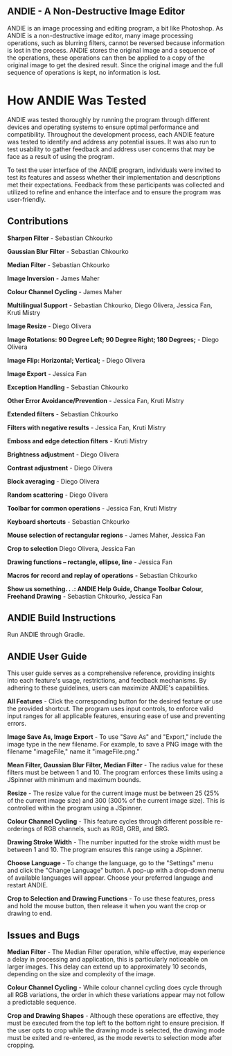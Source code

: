 ## ANDIE - A Non-Destructive Image Editor
ANDIE is an image processing and editing program, a bit like Photoshop. As ANDIE is a non-destructive image editor, many image processing operations, such as blurring filters, cannot be reversed because information is lost in the process. ANDIE stores the original image and a sequence of the operations, these operations can then be applied to a copy of the original image to get the desired result. Since the original image and the full sequence of operations is kept, no information is lost.

# How ANDIE Was Tested
ANDIE was tested thoroughly by running the program through different devices and operating systems to ensure optimal performance and compatibility. Throughout the development process, each ANDIE feature was tested to identify and address any potential issues. It was also run to test usability to gather feedback and address user concerns that may be face as a result of using the program.

To test the user interface of the ANDIE program, individuals were invited to test its features and assess whether their implementation and descriptions met their expectations. Feedback from these participants was collected and utilized to refine and enhance the interface and to ensure the program was user-friendly.

## Contributions
**Sharpen Filter** - Sebastian Chkourko

**Gaussian Blur Filter** - Sebastian Chkourko

**Median Filter** - Sebastian Chkourko

**Image Inversion** - James Maher

**Colour Channel Cycling** - James Maher

**Multilingual Support** - Sebastian Chkourko, Diego Olivera, Jessica Fan, Kruti Mistry

**Image Resize** - Diego Olivera

**Image Rotations: 90 Degree Left; 90 Degree Right; 180 Degrees;** - Diego Olivera

**Image Flip: Horizontal; Vertical;** - Diego Olivera

**Image Export** - Jessica Fan

**Exception Handling** - Sebastian Chkourko

**Other Error Avoidance/Prevention** - Jessica Fan, Kruti Mistry

**Extended filters** - Sebastian Chkourko

**Filters with negative results** - Jessica Fan, Kruti Mistry

**Emboss and edge detection filters** - Kruti Mistry

**Brightness adjustment** - Diego Olivera

**Contrast adjustment** -  Diego Olivera

**Block averaging** - Diego Olivera

**Random scattering** - Diego Olivera

**Toolbar for common operations** - Jessica Fan, Kruti Mistry

**Keyboard shortcuts** - Sebastian Chkourko

**Mouse selection of rectangular regions** - James Maher, Jessica Fan

**Crop to selection** Diego Olivera, Jessica Fan

**Drawing functions – rectangle, ellipse, line** - Jessica Fan

**Macros for record and replay of operations** - Sebastian Chkourko

**Show us something. . .: ANDIE Help Guide, Change Toolbar Colour, Freehand Drawing** - Sebastian Chkourko, Jessica Fan


## ANDIE Build Instructions
Run ANDIE through Gradle.

## ANDIE User Guide 
This user guide serves as a comprehensive reference, providing insights into each feature's usage, restrictions, and feedback mechanisms. By adhering to these guidelines, users can maximize ANDIE's capabilities. 

**All Features** - Click the corresponding button for the desired feature or use the provided shortcut. The program uses input controls, to enforce valid input ranges for all applicable features, ensuring ease of use and preventing errors.

**Image Save As, Image Export** - To use "Save As" and "Export," include the image type in the new filename. For example, to save a PNG image with the filename "imageFile," name it "imageFile.png."

**Mean Filter, Gaussian Blur Filter, Median Filter** - The radius value for these filters must be between 1 and 10. The program enforces these limits using a JSpinner with minimum and maximum bounds.

**Resize** - The resize value for the current image must be between 25 (25% of the current image size) and 300 (300% of the current image size). This is controlled within the program using a JSpinner.

**Colour Channel Cycling** - This feature cycles through different possible re-orderings of RGB channels, such as RGB, GRB, and BRG.

**Drawing Stroke Width** - The number inputted for the stroke width must be between 1 and 10. The program ensures this range using a JSpinner.

**Choose Language** - To change the language, go to the "Settings" menu and click the "Change Language" button. A pop-up with a drop-down menu of available languages will appear. Choose your preferred language and restart ANDIE.

**Crop to Selection and Drawing Functions** - To use these features, press and hold the mouse button, then release it when you want the crop or drawing to end.

## Issues and Bugs
**Median Filter** - The Median Filter operation, while effective, may experience a delay in processing and application, this is particularly noticeable on larger images. This delay can extend up to approximately 10 seconds, depending on the size and complexity of the image. 

**Colour Channel Cycling** - While colour channel cycling does cycle through all RGB variations, the order in which these variations appear may not follow a predictable sequence.

**Crop and Drawing Shapes** - Although these operations are effective, they must be executed from the top left to the bottom right to ensure precision. If the user opts to crop while the drawing mode is selected, the drawing mode must be exited and re-entered, as the mode reverts to selection mode after cropping.


